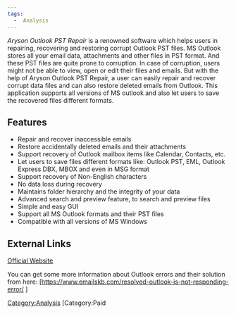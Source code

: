 ```yaml
---
tags:
  -  Analysis
---
```

*Aryson Outlook PST Repair* is a renowned software which helps users in
repairing, recovering and restoring corrupt Outlook PST files. MS
Outlook stores all your email data, attachments and other files in PST
format. And these PST files are quite prone to corruption. In case of
corruption, users might not be able to view, open or edit their files
and emails. But with the help of Aryson Outlook PST Repair, a user can
easily repair and recover corrupt data files and can also restore
deleted emails from Outlook. This application supports all versions of
MS outlook and also let users to save the recovered files different
formats.

## Features

- Repair and recover inaccessible emails
- Restore accidentally deleted emails and their attachments
- Support recovery of Outlook mailbox items like Calendar, Contacts,
  etc.
- Let users to save files different formats like: Outlook PST, EML,
  Outlook Express DBX, MBOX and even in MSG format
- Support recovery of Non-English characters
- No data loss during recovery
- Maintains folder hierarchy and the integrity of your data
- Advanced search and preview feature, to search and preview files
- Simple and easy GUI
- Support all MS Outlook formats and their PST files
- Compatible with all versions of MS Windows

## External Links

[Official
Website](http://www.arysontechnologies.com/outlook-pst-repair.html)

You can get some more information about Outlook errors and their
solution from here:
\[<https://www.emailskb.com/resolved-outlook-is-not-responding-error/>
\]

[Category:Analysis](category:analysis.md) [Category:Paid
